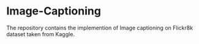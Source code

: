 # Image-Captioning

The repository contains the implemention of Image captioning on Flickr8k dataset taken from Kaggle.

